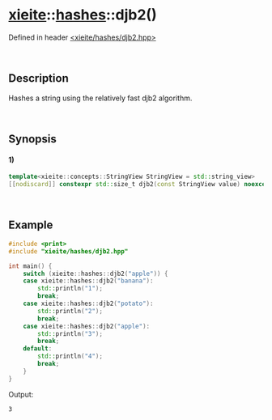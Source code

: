 # [xieite](../../xieite.md)\:\:[hashes](../../hashes.md)\:\:djb2\(\)
Defined in header [<xieite/hashes/djb2.hpp>](../../../include/xieite/hashes/djb2.hpp)

&nbsp;

## Description
Hashes a string using the relatively fast djb2 algorithm.

&nbsp;

## Synopsis
#### 1)
```cpp
template<xieite::concepts::StringView StringView = std::string_view>
[[nodiscard]] constexpr std::size_t djb2(const StringView value) noexcept;
```

&nbsp;

## Example
```cpp
#include <print>
#include "xieite/hashes/djb2.hpp"

int main() {
    switch (xieite::hashes::djb2("apple")) {
    case xieite::hashes::djb2("banana"):
        std::println("1");
        break;
    case xieite::hashes::djb2("potato"):
        std::println("2");
        break;
    case xieite::hashes::djb2("apple"):
        std::println("3");
        break;
    default:
        std::println("4");
        break;
    }
}
```
Output:
```
3
```
